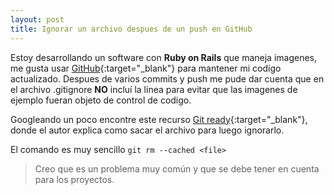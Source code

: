 ```yaml
---
layout: post
title: Ignorar un archivo despues de un push en GitHub
---
```


Estoy desarrollando un software con **Ruby on Rails** que maneja imagenes, me gusta usar [GitHub](https://github.com/){:target="_blank"} para mantener mi codígo actualizado. Despues de varios commits y push me pude dar cuenta que en el archivo .gitignore **NO** incluí la linea para evitar que las imagenes de ejemplo fueran objeto de control de codigo.

Googleando un poco encontre este recurso [Git ready](http://es.gitready.com/beginner/2009/01/19/ignoring-files.html){:target="_blank"}, donde el autor explica como sacar el archivo para luego ignorarlo.

El comando es muy sencillo `git rm --cached <file>`

> Creo que es un problema muy común y que se debe tener en cuenta para los proyectos.
